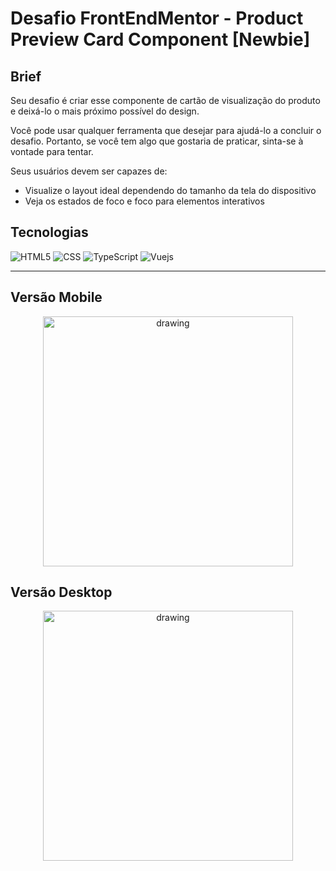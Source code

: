 # Desafio FrontEndMentor - Product Preview Card Component [Newbie]

## Brief

Seu desafio é criar esse componente de cartão de visualização do produto e deixá-lo o mais próximo possível do design.

Você pode usar qualquer ferramenta que desejar para ajudá-lo a concluir o desafio. Portanto, se você tem algo que gostaria de praticar, sinta-se à vontade para tentar.

Seus usuários devem ser capazes de:

- Visualize o layout ideal dependendo do tamanho da tela do dispositivo
- Veja os estados de foco e foco para elementos interativos

## Tecnologias

![HTML5](https://img.shields.io/badge/-HTML5-333333?style=flat&logo=HTML5)
![CSS](https://img.shields.io/badge/-CSS-333333?style=flat&logo=CSS3&logoColor=1572B6)
![TypeScript](https://img.shields.io/badge/-TypeScript-333333?style=flat&logo=TypeScript)
![Vuejs](https://img.shields.io/badge/-Vue-333333?style=flat&logo=Vue.js) 

----

## Versão Mobile

<div align="center">

<img src="https://user-images.githubusercontent.com/105789100/211436615-cc32dc23-7dfd-4f56-a17e-9e9d932fbf48.jpg" alt="drawing" height="400"/>

</div>

## Versão Desktop

<div align="center">

<img src="https://user-images.githubusercontent.com/105789100/211436624-333633d7-f297-4e5f-8b98-e2b4395f376c.jpg" alt="drawing" height="400"/>

</div>

